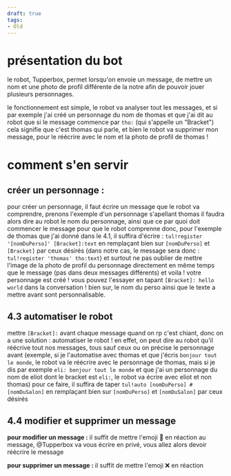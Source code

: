 ```yaml
---
draft: true
tags:
- Old
---
```



# présentation du bot
le robot, Tupperbox, permet lorsqu'on envoie un message, de mettre un nom et une photo de profil différente de la notre afin de pouvoir jouer plusieurs personnages. 

le fonctionnement est simple, le robot va analyser tout les messages, et si par exemple j'ai créé un personnage du nom de thomas et que j'ai dit au robot que si le message commence par `tho:` (qui s'appelle un "Bracket") cela signifie que c'est thomas qui parle, et bien le robot va supprimer mon message, pour le réécrire avec le nom et la photo de profil de thomas !

# comment s'en servir
## créer un personnage :

pour créer un personnage, il faut écrire un message que le robot va comprendre, prenons l'exemple d'un personnage s'apellant thomas il faudra alors dire au robot le nom du personnage, ainsi que ce par quoi doit commencer le message pour que le robot comprenne donc, pour l'exemple de thomas que j'ai donné dans le 4.1, il suffira d'écrire : `tul!register '[nomDuPerso]' [Bracket]:text` en remplaçant bien sur `[nomDuPerso]` et `[Bracket]` par ceux désirés (dans notre cas, le message sera donc : `tul!register 'thomas' tho:text`) et surtout ne pas oublier de mettre l'image de la photo de profil du personnage directement en même temps que le message (pas dans deux messages différents) et voila ! votre personnage est créé ! vous pouvez l'essayer en tapant `[Bracket]: hello world` dans la conversation ! bien sur, le nom du perso ainsi que le texte a mettre avant sont personnalisable.

## 4.3 automatiser le robot

mettre `[Bracket]:` avant chaque message quand on rp c'est chiant, donc on a une solution : automatiser le robot ! en effet, on peut dire au robot qu'il réécrive tout nos messages, tous sauf ceux ou on précise le personnage avant (exemple, si je l'automatise avec thomas et que j'écris `bonjour tout le monde`, le robot va le réécrire avec le personnage de thomas, mais si je dis par exemple `eli: bonjour tout le monde` et que j'ai un personnage du nom de eliot dont le bracket est `eli:`, le robot va écrire avec eliot et non thomas) pour ce faire, il suffira de taper `tul!auto [nomDuPerso] #[nomDuSalon]` en remplaçant bien sur `[nomDuPerso]` et `[nomDuSalon]` par ceux désirés

## 4.4 modifier et supprimer un message

**pour modifier un message :** 
il suffit de mettre l'emoji 📝 en réaction au message, @Tupperbox va vous écrire en privé, vous allez alors devoir réécrire le message 

**pour supprimer un message :** 
il suffit de mettre l'emoji ❌ en réaction